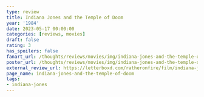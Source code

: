 ```yaml
---
type: review
title: Indiana Jones and the Temple of Doom
year: '1984'
date: 2023-05-17 00:00:00
categories: [reviews, movies]
draft: false
rating: 3
has_spoilers: false
fanart_url: /thoughts/reviews/movies/img/indiana-jones-and-the-temple-of-doom_fanart.png
poster_url: /thoughts/reviews/movies/img/indiana-jones-and-the-temple-of-doom_poster.png
external_review_url: https://letterboxd.com/ratheronfire/film/indiana-jones-and-the-temple-of-doom/
page_name: indiana-jones-and-the-temple-of-doom
tags:
- indiana-jones
---
```


